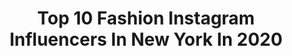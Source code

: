---
title: Top 10 Fashion Instagram Influencers In New York In 2020
description: >-
  Find top fashion Instagram influencers in New York in 2020. Most popular hashtags: #fashion #newyork #nyc #ootd.
platform: Instagram
profiles:
  - username: "oliviacella"
    fullname: >-
      Olivia Cella
    location: "United States"
    followers: 25510
    engagement: 280
    commentsToLikes: 0.077141
    avatar: "https://scontent-ams4-1.cdninstagram.com/v/t51.2885-19/s320x320/66171345_332196221067340_5836027443277725696_n.jpg?_nc_ht=scontent-ams4-1.cdninstagram.com&_nc_ohc=1qC24UmAU4QAX9Qms2I&oh=3257aed8fc5f1fa42fd8ad4ffbc20c8e&oe=5EBAC59A"
    verified: false
    hashtags: "#model, #musicvideo, #travelphotography, #travel"
  - username: "sylviesausse"
    fullname: >-
      S Y L V I E     S A U S S E
    location: "United States"
    followers: 5394
    engagement: 678
    commentsToLikes: 0.062588
    avatar: "https://scontent-lhr8-1.cdninstagram.com/v/t51.2885-19/s320x320/66770283_472027756708114_1859045842107760640_n.jpg?_nc_ht=scontent-lhr8-1.cdninstagram.com&_nc_ohc=54SmYYccbnEAX8RE6mr&oh=7a6eab4075f862b5856025b9816b5b53&oe=5EBAB76C"
    verified: false
    hashtags: "#2020, #newyork, #fashionshow, #ss2020collection"
  - username: "monicaaksamit"
    fullname: >-
      🇺🇸MONICA AKSAMIT🇵🇱
    location: "United States"
    followers: 106978
    engagement: 349
    commentsToLikes: 0.094655
    avatar: "https://scontent-amt2-1.cdninstagram.com/v/t51.2885-19/s320x320/83340960_616476792256135_3207302382027276288_n.jpg?_nc_ht=scontent-amt2-1.cdninstagram.com&_nc_ohc=p_2sRoqUZ0gAX8WTZwj&oh=219440d2f5f783fd060e5957bade7e06&oe=5EBB3F02"
    verified: true
    hashtags: "#portrait, #perfectilusa, #lifeinmotion, #homeworkout"
  - username: "nattiescloset"
    fullname: >-
      Nattie/ NY Fashion Influencer
    location: "United States"
    followers: 17916
    engagement: 476
    commentsToLikes: 0.181267
    avatar: "https://scontent-lhr8-1.cdninstagram.com/v/t51.2885-19/s320x320/69696318_511763479368330_8202382663336591360_n.jpg?_nc_ht=scontent-lhr8-1.cdninstagram.com&_nc_ohc=YdsOQH9bIzsAX8NrLg-&oh=b3cf670ddf3a4f8b5d1e2e9c1c38d382&oe=5EBA096D"
    verified: false
    hashtags: "#weekend, #passover, #fashion, #newyork"
  - username: "touelve"
    fullname: >-
      Sébastien Vergne
    location: "United States"
    followers: 15536
    engagement: 2762
    commentsToLikes: 0.027820
    avatar: "https://scontent-lhr8-1.cdninstagram.com/v/t51.2885-19/s320x320/82145062_594589861381539_8263176937568993280_n.jpg?_nc_ht=scontent-lhr8-1.cdninstagram.com&_nc_ohc=6L2exSbkkn8AX9lzB8y&oh=cd41c1d500daa074c744342b08cdaed7&oe=5EBBB1F5"
    verified: false
    hashtags: "#whatisawinnyc, #womens, #trump, #charlottesville"
  - username: "kjmoody"
    fullname: >-
      kjmoody
    location: "United States"
    followers: 16386
    engagement: 694
    commentsToLikes: 0.063980
    avatar: "https://scontent-ams4-1.cdninstagram.com/v/t51.2885-19/s320x320/90023611_496159451062034_4789591178804723712_n.jpg?_nc_ht=scontent-ams4-1.cdninstagram.com&_nc_ohc=8k_yMunia0MAX9nQWVG&oh=0ef55b77c9168f31fe2247f80231ba47&oe=5EB786FB"
    verified: false
    hashtags: "#headass, #trippled, #kashdoll, #fashion"
  - username: "thecindycomer"
    fullname: >-
      CindyComer
    location: "United States"
    followers: 7352
    engagement: 1295
    commentsToLikes: 0.043055
    avatar: "https://scontent-ams4-1.cdninstagram.com/v/t51.2885-19/s320x320/74600017_758369034678341_8732565701371363328_n.jpg?_nc_ht=scontent-ams4-1.cdninstagram.com&_nc_ohc=N0R7SqUpLuIAX-IUpQU&oh=b8ec2cfa207ffdaee554263291fbda1a&oe=5EBA721B"
    verified: false
    hashtags: "#greatteamwork, #sewbreaux, #sotd, #filmphotography"
  - username: "andreynikphoto"
    fullname: >-
      commercial photographer
    location: "United States"
    followers: 41430
    engagement: 474
    commentsToLikes: 0.027501
    avatar: "https://scontent-ams4-1.cdninstagram.com/v/t51.2885-19/s320x320/68709092_376523506356969_7037302677545418752_n.jpg?_nc_ht=scontent-ams4-1.cdninstagram.com&_nc_ohc=_vZLQuSzzDMAX-cAyAS&oh=f795618e313ac6f89147371ad5cc2e3f&oe=5EB92D58"
    verified: false
    hashtags: "#newyorkfashion, #newyorkheadshoot, #newyorkfashionphotographer, #photographerinnewyork"
  - username: "tangtangjulia"
    fullname: >-
      陳翎瑀 Ling 👑 Queen Beauty CA
    location: "United States"
    followers: 85338
    engagement: 467
    commentsToLikes: 0.015600
    avatar: "https://scontent-ams4-1.cdninstagram.com/v/t51.2885-19/s320x320/92355439_1063501980683339_7782813681921818624_n.jpg?_nc_ht=scontent-ams4-1.cdninstagram.com&_nc_ohc=IXZDOgCvp14AX_V6itU&oh=6c62fc59404b2776467ec04efec4b565&oe=5EBC3CF8"
    verified: false
    hashtags: "#azphotography, #swimwear, #sheinspringiton, #skincareroutine"
  - username: "ashcash.cc"
    fullname: >-
      ash-cash !
    location: "United States"
    followers: 5028
    engagement: 2740
    commentsToLikes: 0.033481
    avatar: "https://scontent-nrt1-1.cdninstagram.com/v/t51.2885-19/s320x320/90092222_683034702470306_2577102032548659200_n.jpg?_nc_ht=scontent-nrt1-1.cdninstagram.com&_nc_ohc=Sl1XToz-y4oAX_Dkfb5&oh=924afba4149200d6879377ea5465452a&oe=5EB30CF9"
    verified: false
    hashtags: "#merrychristmas, #blue, #halfuphalfdownhairstyle, #toosieslide"
---